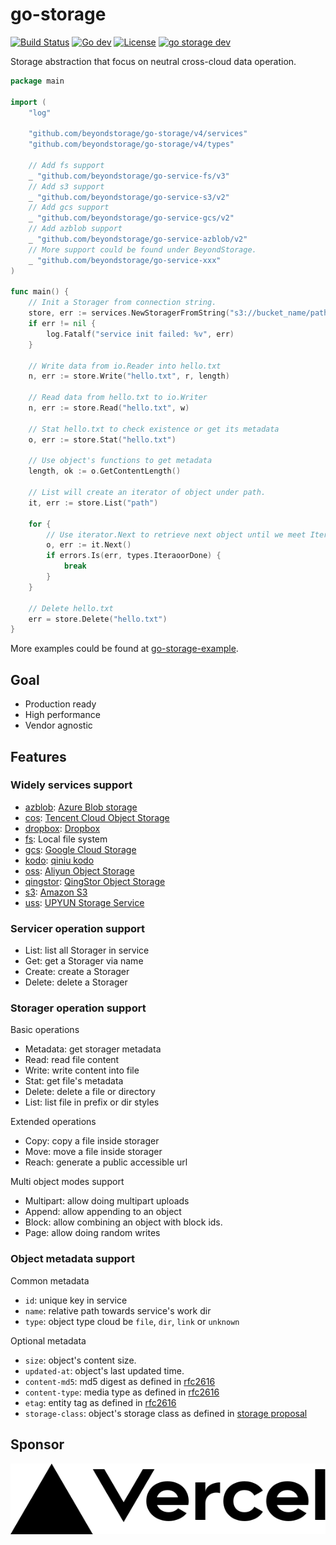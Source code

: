 # go-storage

[![Build Status](https://github.com/beyondstorage/go-storage/workflows/Unit%20Test/badge.svg?branch=master)](https://github.com/beyondstorage/go-storage/actions?query=workflow%3A%22Unit+Test%22)
[![Go dev](https://pkg.go.dev/badge/github.com/beyondstorage/go-storage/v4)](https://pkg.go.dev/github.com/beyondstorage/go-storage/v4)
[![License](https://img.shields.io/badge/license-apache%20v2-blue.svg)](https://github.com/beyondstorage/go-storage/blob/master/LICENSE)
[![go storage dev](https://img.shields.io/matrix/go-storage:aos.dev.svg?server_fqdn=chat.aos.dev&label=%23go-storage%3Aaos.dev&logo=matrix)](https://matrix.to/#/#go-storage:aos.dev) <!-- Need update after matrix updated -->

Storage abstraction that focus on neutral cross-cloud data operation.

```go
package main

import (
    "log"

    "github.com/beyondstorage/go-storage/v4/services"
    "github.com/beyondstorage/go-storage/v4/types"

    // Add fs support
    _ "github.com/beyondstorage/go-service-fs/v3"
    // Add s3 support
    _ "github.com/beyondstorage/go-service-s3/v2"
    // Add gcs support
    _ "github.com/beyondstorage/go-service-gcs/v2"
    // Add azblob support
    _ "github.com/beyondstorage/go-service-azblob/v2"
    // More support could be found under BeyondStorage.
    _ "github.com/beyondstorage/go-service-xxx" 
)

func main() {
    // Init a Storager from connection string. 
    store, err := services.NewStoragerFromString("s3://bucket_name/path/to/workdir")
    if err != nil {
        log.Fatalf("service init failed: %v", err)
    }

    // Write data from io.Reader into hello.txt
    n, err := store.Write("hello.txt", r, length)

    // Read data from hello.txt to io.Writer
    n, err := store.Read("hello.txt", w)

    // Stat hello.txt to check existence or get its metadata
    o, err := store.Stat("hello.txt")

    // Use object's functions to get metadata
    length, ok := o.GetContentLength()
    
    // List will create an iterator of object under path.
    it, err := store.List("path")
    
    for {
    	// Use iterator.Next to retrieve next object until we meet IteratorDone.
    	o, err := it.Next()
    	if errors.Is(err, types.IteraoorDone) {
    		break
        }
    }

    // Delete hello.txt
    err = store.Delete("hello.txt")
}
```

More examples could be found at [go-storage-example](https://github.com/beyondstorage/go-storage-example).

## Goal

- Production ready
- High performance
- Vendor agnostic

## Features

### Widely services support

- [azblob](https://github.com/beyondstorage/go-service-azblob/): [Azure Blob storage](https://docs.microsoft.com/en-us/azure/storage/blobs/)
- [cos](https://github.com/beyondstorage/go-service-cos/): [Tencent Cloud Object Storage](https://cloud.tencent.com/product/cos)
- [dropbox](https://github.com/beyondstorage/go-service-dropbox/): [Dropbox](https://www.dropbox.com)
- [fs](https://github.com/beyondstorage/go-service-fs/): Local file system
- [gcs](https://github.com/beyondstorage/go-service-gcs/): [Google Cloud Storage](https://cloud.google.com/storage/)
- [kodo](https://github.com/beyondstorage/go-service-kodo/): [qiniu kodo](https://www.qiniu.com/products/kodo)
- [oss](https://github.com/beyondstorage/go-service-oss/): [Aliyun Object Storage](https://www.aliyun.com/product/oss)
- [qingstor](https://github.com/beyondstorage/go-service-qingstor/): [QingStor Object Storage](https://www.qingcloud.com/products/qingstor/)
- [s3](https://github.com/beyondstorage/go-service-s3/): [Amazon S3](https://aws.amazon.com/s3/)
- [uss](https://github.com/beyondstorage/go-service-uss/): [UPYUN Storage Service](https://www.upyun.com/products/file-storage)

### Servicer operation support

- List: list all Storager in service
- Get: get a Storager via name
- Create: create a Storager
- Delete: delete a Storager

### Storager operation support

Basic operations

- Metadata: get storager metadata
- Read: read file content
- Write: write content into file
- Stat: get file's metadata
- Delete: delete a file or directory
- List: list file in prefix or dir styles

Extended operations

- Copy: copy a file inside storager
- Move: move a file inside storager
- Reach: generate a public accessible url

Multi object modes support

- Multipart: allow doing multipart uploads
- Append: allow appending to an object
- Block: allow combining an object with block ids.
- Page: allow doing random writes

### Object metadata support

Common metadata

- `id`: unique key in service
- `name`: relative path towards service's work dir
- `type`: object type cloud be `file`, `dir`, `link` or `unknown`

Optional metadata

- `size`: object's content size.
- `updated-at`: object's last updated time.
- `content-md5`: md5 digest as defined in [rfc2616](https://tools.ietf.org/html/rfc2616#section-14.15)
- `content-type`: media type as defined in [rfc2616](https://tools.ietf.org/html/rfc2616#section-14.17)
- `etag`: entity tag as defined in [rfc2616](https://tools.ietf.org/html/rfc2616#section-14.19)
- `storage-class`: object's storage class as defined
  in [storage proposal](https://github.com/beyondstorage/specs/tree/master/rfcs/8-normalize-metadata-storage-class.md)

## Sponsor

<a href="https://vercel.com?utm_source=beyondstorage&utm_campaign=oss">
    <img src="./docs/images/vercel.svg">
</a>
